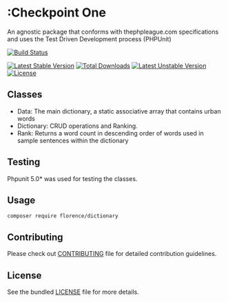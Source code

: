 # :Checkpoint One
An agnostic package that conforms with thephpleague.com specifications and uses the Test Driven Development process (PHPUnit)

[![Build Status](https://travis-ci.org/andela-fokosun/Checkpoint1.svg)](https://travis-ci.org/andela-fokosun/Checkpoint1)

[![Latest Stable Version](https://poser.pugx.org/florence/dictionary/v/stable)](https://packagist.org/packages/florence/dictionary) [![Total Downloads](https://poser.pugx.org/florence/dictionary/downloads)](https://packagist.org/packages/florence/dictionary) [![Latest Unstable Version](https://poser.pugx.org/florence/dictionary/v/unstable)](https://packagist.org/packages/florence/dictionary) [![License](https://poser.pugx.org/florence/dictionary/license)](https://packagist.org/packages/florence/dictionary)

## Classes
- Data: The main dictionary, a static associative array that contains urban words
- Dictionary: CRUD operations and Ranking.
- Rank: Returns a word count in descending order of words used in sample sentences within the dictionary

## Testing
 Phpunit 5.0* was used for testing the classes.

## Usage

``` composer require florence/dictionary ```


## Contributing
Please check out [CONTRIBUTING](CONTRIBUTING.md) file for detailed contribution guidelines.


## License
See the bundled [LICENSE](LICENSE.md) file for more details.
